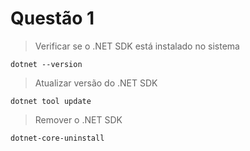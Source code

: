 # Questão 1

> Verificar se o .NET SDK está instalado no sistema

```
dotnet --version
```

> Atualizar versão do .NET SDK

```
dotnet tool update
```

> Remover o .NET SDK

```
dotnet-core-uninstall
```
